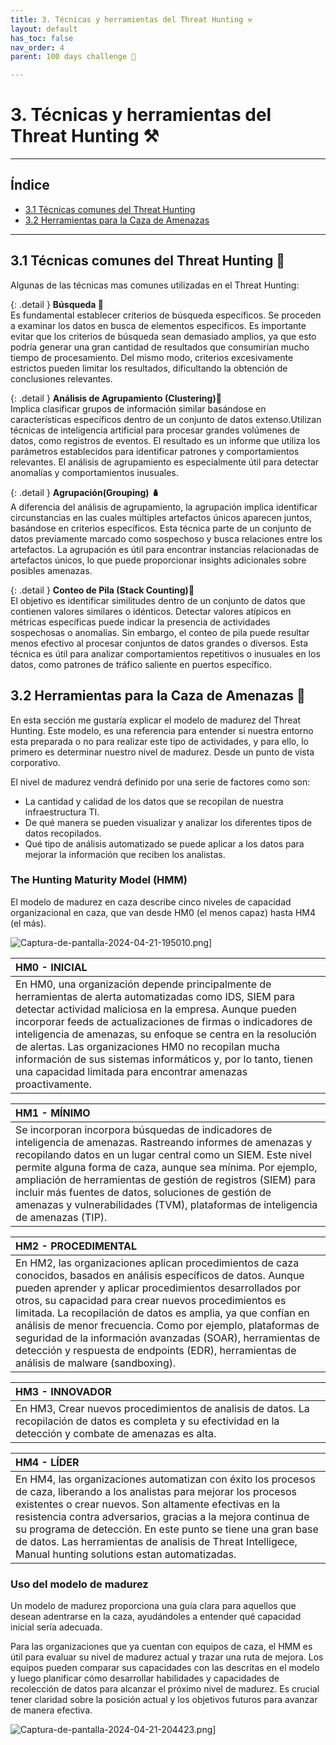 ```yaml
---
title: 3. Técnicas y herramientas del Threat Hunting ⚒️
layout: default
has_toc: false
nav_order: 4
parent: 100 days challenge 🗻

---
```


# 3. Técnicas y herramientas del Threat Hunting ⚒️
---
## Índice 

- [3.1 Técnicas comunes del Threat Hunting ](https://nottaroff.github.io/workspace/docs/100%20days/3.%20Tecnicas%20y%20Herramientas/#31-técnicas-comunes-del-threat-hunting-) 
- [3.2 Herramientas para la Caza de Amenazas ](https://nottaroff.github.io/workspace/docs/100%20days/3.%20Tecnicas%20y%20Herramientas/#32-herramientas-para-la-caza-de-amenazas-)


---
## 3.1 Técnicas comunes del Threat Hunting 🥷

Algunas de las técnicas mas comunes utilizadas en el Threat Hunting:

{: .detail }
**Búsqueda 🔎**                                                                                                                                            
Es fundamental establecer criterios de búsqueda específicos. Se proceden a examinar los datos en busca de elementos especificos. Es importante evitar que los criterios de búsqueda sean demasiado amplios, ya que esto podría generar una gran cantidad de resultados que consumirían mucho tiempo de procesamiento. Del mismo modo, criterios excesivamente estrictos pueden limitar los resultados, dificultando la obtención de conclusiones relevantes.

{: .detail }
**Análisis de Agrupamiento (Clustering)🧪**                                                                                                                         
Implica clasificar grupos de información similar basándose en características específicos dentro de un conjunto de datos extenso.Utilizan técnicas de inteligencia artificial para procesar grandes volúmenes de datos, como registros de eventos. El resultado es un informe que utiliza los parámetros establecidos para identificar patrones y comportamientos relevantes. El análisis de agrupamiento es especialmente útil para detectar anomalías y comportamientos inusuales.

{: .detail }
**Agrupación(Grouping) 🪆**                                                                                                                                         
A diferencia del análisis de agrupamiento, la agrupación implica identificar circunstancias en las cuales múltiples artefactos únicos aparecen juntos, basándose en criterios específicos. Esta técnica parte de un conjunto de datos previamente marcado como sospechoso y busca relaciones entre los artefactos. La agrupación es útil para encontrar instancias relacionadas de artefactos únicos, lo que puede proporcionar insights adicionales sobre posibles amenazas.

{: .detail }
**Conteo de Pila (Stack Counting)🔼**                                                                                                                              
El objetivo es identificar similitudes dentro de un conjunto de datos que contienen valores similares o idénticos. Detectar valores atípicos en métricas específicas puede indicar la presencia de actividades sospechosas o anomalías. Sin embargo, el conteo de pila puede resultar menos efectivo al procesar conjuntos de datos grandes o diversos. Esta técnica es útil para analizar comportamientos repetitivos o inusuales en los datos, como patrones de tráfico saliente en puertos específico.

## 3.2 Herramientas para la Caza de Amenazas 🔩

En esta sección me gustaría explicar el modelo de madurez del Threat Hunting. Este modelo, es una referencia para entender si nuestra entorno esta preparada o no para realizar este tipo de actividades, y para ello, lo primero es determinar nuestro nivel de madurez. Desde un punto de vista corporativo.

El nivel de madurez vendrá definido por una serie de factores como son:
- La cantidad y calidad de los datos que se recopilan de nuestra infraestructura TI.
- De qué manera se pueden visualizar y analizar los diferentes tipos de datos recopilados.
- Qué tipo de análisis automatizado se puede aplicar a los datos para mejorar la información que reciben los analistas.

### The Hunting Maturity Model (HMM)
El modelo de madurez en caza describe cinco niveles de capacidad organizacional en caza, que van desde HM0 (el menos capaz) hasta HM4 (el más).

![Captura-de-pantalla-2024-04-21-195010.png](https://i.postimg.cc/DZR5WGdR/Captura-de-pantalla-2024-04-21-195010.png)]


| **HM0 - INICIAL**       |
|:-------------|
|En HM0, una organización depende principalmente de herramientas de alerta automatizadas como IDS, SIEM para detectar actividad maliciosa en la empresa. Aunque pueden incorporar feeds de actualizaciones de firmas o indicadores de inteligencia de amenazas, su enfoque se centra en la resolución de alertas. Las organizaciones HM0 no recopilan mucha información de sus sistemas informáticos y, por lo tanto, tienen una capacidad limitada para encontrar amenazas proactivamente.          | 

|**HM1 - MÍNIMO**|
|:-------------|
|Se incorporan incorpora búsquedas de indicadores de inteligencia de amenazas. Rastreando informes de amenazas y recopilando datos en un lugar central como un SIEM. Este nivel permite alguna forma de caza, aunque sea mínima. Por ejemplo, ampliación de herramientas de gestión de registros (SIEM) para incluir más fuentes de datos, soluciones de gestión de amenazas y vulnerabilidades (TVM), plataformas de inteligencia de amenazas (TIP).|

|**HM2 - PROCEDIMENTAL**|
|:-------------|
|En HM2, las organizaciones aplican procedimientos de caza conocidos, basados en análisis específicos de datos. Aunque pueden aprender y aplicar procedimientos desarrollados por otros, su capacidad para crear nuevos procedimientos es limitada. La recopilación de datos es amplia, ya que confían en análisis de menor frecuencia. Como por ejemplo, plataformas de seguridad de la información avanzadas (SOAR), herramientas de detección y respuesta de endpoints (EDR), herramientas de análisis de malware (sandboxing).|

|**HM3 - INNOVADOR**|
|:-------------|
|En HM3, Crear nuevos procedimientos de analisis de datos. La recopilación de datos es completa y su efectividad en la detección y combate de amenazas es alta.|

|**HM4 - LÍDER**|
|:-------------|
|En HM4, las organizaciones automatizan con éxito los procesos de caza, liberando a los analistas para mejorar los procesos existentes o crear nuevos. Son altamente efectivas en la resistencia contra adversarios, gracias a la mejora continua de su programa de detección. En este punto se tiene una gran base de datos. Las herramientas de analisis de Threat Intelligece, Manual hunting solutions estan automatizadas. |



### **Uso del modelo de madurez**

Un modelo de madurez proporciona una guía clara para aquellos que desean adentrarse en la caza, ayudándoles a entender qué capacidad inicial sería adecuada.

Para las organizaciones que ya cuentan con equipos de caza, el HMM es útil para evaluar su nivel de madurez actual y trazar una ruta de mejora. Los equipos pueden comparar sus capacidades con las descritas en el modelo y luego planificar cómo desarrollar habilidades y capacidades de recolección de datos para alcanzar el próximo nivel de madurez. Es crucial tener claridad sobre la posición actual y los objetivos futuros para avanzar de manera efectiva.

![Captura-de-pantalla-2024-04-21-204423.png](https://i.postimg.cc/vHqSjntn/Captura-de-pantalla-2024-04-21-204423.png)]
